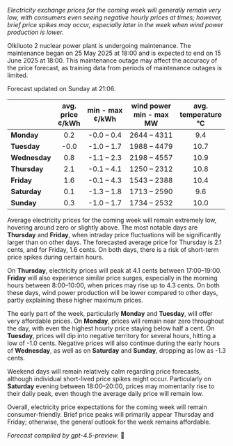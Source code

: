 *Electricity exchange prices for the coming week will generally remain very low, with consumers even seeing negative hourly prices at times; however, brief price spikes may occur, especially later in the week when wind power production is lower.*

Olkiluoto 2 nuclear power plant is undergoing maintenance. The maintenance began on 25 May 2025 at 18:00 and is expected to end on 15 June 2025 at 18:00. This maintenance outage may affect the accuracy of the price forecast, as training data from periods of maintenance outages is limited.

Forecast updated on Sunday at 21:06.

|           | avg.<br>price<br>¢/kWh | min - max<br>¢/kWh | wind power<br>min - max<br>MW | avg.<br>temperature<br>°C |
|:-------------|:----------------:|:----------------:|:-------------:|:-------------:|
| **Monday** | 0.2 | -0.0 – 0.4 | 2644 – 4311 | 9.4 |
| **Tuesday** | -0.0 | -1.0 – 1.7 | 1988 – 4479 | 10.7 |
| **Wednesday** | 0.8 | -1.1 – 2.3 | 2198 – 4557 | 10.9 |
| **Thursday** | 2.1 | -0.1 – 4.1 | 1250 – 2312 | 10.8 |
| **Friday** | 1.6 | -0.1 – 4.3 | 1543 – 2388 | 10.4 |
| **Saturday** | 0.1 | -1.3 – 1.8 | 1713 – 2590 | 9.6 |
| **Sunday** | 0.3 | -1.0 – 1.7 | 1734 – 2532 | 10.0 |

Average electricity prices for the coming week will remain extremely low, hovering around zero or slightly above. The most notable days are **Thursday** and **Friday**, when intraday price fluctuations will be significantly larger than on other days. The forecasted average price for Thursday is 2.1 cents, and for Friday, 1.6 cents. On both days, there is a risk of short-term price spikes during certain hours.

On **Thursday**, electricity prices will peak at 4.1 cents between 17:00–19:00. **Friday** will also experience similar price surges, especially in the morning hours between 8:00–10:00, when prices may rise up to 4.3 cents. On both these days, wind power production will be lower compared to other days, partly explaining these higher maximum prices.

The early part of the week, particularly **Monday** and **Tuesday**, will offer very affordable prices. On **Monday**, prices will remain near zero throughout the day, with even the highest hourly price staying below half a cent. On **Tuesday**, prices will dip into negative territory for several hours, hitting a low of -1.0 cents. Negative prices will also continue during the early hours of **Wednesday**, as well as on **Saturday** and **Sunday**, dropping as low as -1.3 cents.

Weekend days will remain relatively calm regarding price forecasts, although individual short-lived price spikes might occur. Particularly on **Saturday** evening between 18:00–20:00, prices may momentarily rise to their daily peak, even though the average daily price will remain low.

Overall, electricity price expectations for the coming week will remain consumer-friendly. Brief price peaks will primarily appear Thursday and Friday; otherwise, the general outlook for the week remains affordable.

*Forecast compiled by gpt-4.5-preview.* 🔌
